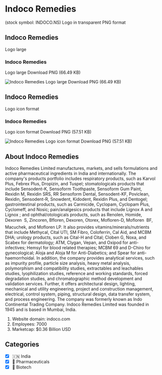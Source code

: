 # Indoco Remedies
 (stock symbol: INDOCO.NS) Logo in transparent PNG format

## Indoco Remedies
 Logo large

### Indoco Remedies
 Logo large Download PNG (66.49 KB)

![Indoco Remedies
 Logo large Download PNG (66.49 KB)](/img/orig/INDOCO.NS_BIG-c38b5fa9.png)

## Indoco Remedies
 Logo icon format

### Indoco Remedies
 Logo icon format Download PNG (57.51 KB)

![Indoco Remedies
 Logo icon format Download PNG (57.51 KB)](/img/orig/INDOCO.NS-7f488289.png)

## About Indoco Remedies


Indoco Remedies Limited manufactures, markets, and sells formulations and active pharmaceutical ingredients in India and internationally. The company's products portfolio includes respiratory products, such as Karvol Plus, Febrex Plus, Dropizin, and Tuspel; stomatologicals products that include Sensodent-K, Sensoform Toothpaste, Sensoform Gum Paint, Rexidin M, Rexidin SRS, RR Sensoform Dental, Sensodent-KF, Poviclean, Rexidin, Sensodent-R, Snowdent, Kidodent, Rexidin Plus, and Dentogel; gastrointestinal products, such as Carmicide, Cyclopam, Cyclopam Plus, Cyclomeff, and Nosic; pain/analgesics products that include Lignox A and Lignox ; and ophthal/otologicals products, such as Renolen, Homide, Dexoren  S, Zincoren, Bfloren, Dexoren, Otorex, Mofloren-D, Mofloren  BF, Macuchek, and Mofloren LP. It also provides vitamins/minerals/nutrients that include Methycal, Cital UTI, SM Fibro, Coloferrin, Cal Aid, and MCBM DHA; urology products, such as Cital-H and Cital; Cloben G, Noxa, and Scabex for dermatology; ATM, Clygan, Vepan, and Oxipod for anti-infectives; Hemsyl for blood related therapies; MCBM 69 and D-Chiro for gynecological; Aloja and Aloja M for Anti-Diabetics; and Spear for anti-haemorrhoidal. In addition, the company provides analytical services, such as impurity profile, particle size analysis, heavy metal analysis, polymorphism and compatibility studies, extractables and leachables studies, lyophilization studies, reference and working standards, forced degradation studies, and chromatographic method development and validation services. Further, it offers architectural design, lighting, mechanical and utility engineering, project and construction management, electrical, control system, piping, structural design, data transfer system, and process engineering. The company was formerly known as Indo Continental Trading Company. Indoco Remedies Limited was founded in 1945 and is based in Mumbai, India.

1. Website domain: indoco.com
2. Employees: 7000
3. Marketcap: $0.36 Billion USD


## Categories
- [x] 🇮🇳 India
- [x] 💊 Pharmaceuticals
- [x] 🧬 Biotech

